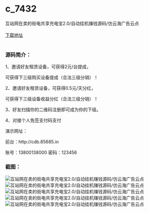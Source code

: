 # c_7432
互站网在卖的街电共享充电宝2.0/自动挂机赚钱源码/仿云海广告云点
<br/></br>
[下载地址](https://www.uuid2.com/7432.html "下载地址")
<br/></br>
<h3>源码简介：</h3>
<p>1、邀请好友租赁设备，可获得2元/台提成，<p>
<p>可获得下三级购买设备提成（合法三级分销）！<p>
<p>2、邀请好友租赁设备，可获得0.5元/天分红，<p>
<p>可获得下三级设备收益分红（合法三级分销）！<p>
<p>3、好友扫描你的二维码注册即可成为你的下级。<p>
<p>4、对接个人免签支付码支付<p>
<p>演示网址：<p>
<p>前台：http://cdb.85685.in<p>
<p>账号：13800138000   密码：123456<p>
<h3>截图：</h3>
<img src="https://www.uuid2.com/wp-content/uploads/img/uimage/85831630290395.jpg" alt="互站网在卖的街电共享充电宝2.0/自动挂机赚钱源码/仿云海广告云点"><img src="https://www.uuid2.com/wp-content/uploads/img/uimage/56201630290396.jpg" alt="互站网在卖的街电共享充电宝2.0/自动挂机赚钱源码/仿云海广告云点"><img src="https://www.uuid2.com/wp-content/uploads/img/uimage/20471630290397.png" alt="互站网在卖的街电共享充电宝2.0/自动挂机赚钱源码/仿云海广告云点"><img src="https://www.uuid2.com/wp-content/uploads/img/uimage/58801630290400.png" alt="互站网在卖的街电共享充电宝2.0/自动挂机赚钱源码/仿云海广告云点"><img src="https://www.uuid2.com/wp-content/uploads/img/uimage/23251630290401.png" alt="互站网在卖的街电共享充电宝2.0/自动挂机赚钱源码/仿云海广告云点">
